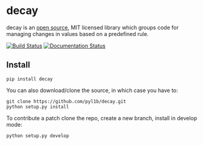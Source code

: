 # decay

decay is an [open source](https://github.com/pyl1b/decay.git),
MIT licensed library which groups code for managing changes in values 
based on a predefined rule.


[![Build Status](https://travis-ci.org/pyl1b/decay.svg?branch=master)](https://travis-ci.org/pyl1b/decay)
[![Documentation Status](https://readthedocs.org/projects/decay/badge/?version=latest)](https://decay.readthedocs.io/en/latest/?badge=latest)


Install
-------

    pip install decay

You can also download/clone the source, in which case you have to:

    git clone https://github.com/pyl1b/decay.git
    python setup.py install
        
To contribute a patch clone the repo, create a new branch, install in
develop mode:
        
    python setup.py develop
